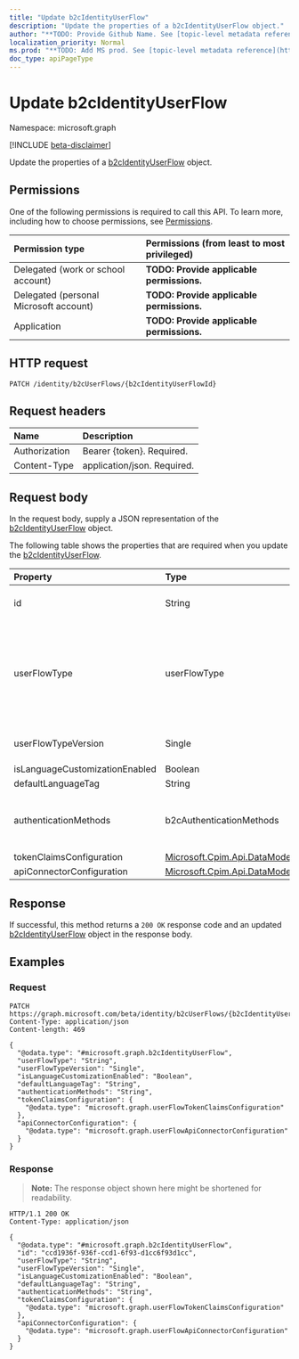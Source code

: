 ```yaml
---
title: "Update b2cIdentityUserFlow"
description: "Update the properties of a b2cIdentityUserFlow object."
author: "**TODO: Provide Github Name. See [topic-level metadata reference](https://msgo.azurewebsites.net/add/document/guidelines/metadata.html#topic-level-metadata)**"
localization_priority: Normal
ms.prod: "**TODO: Add MS prod. See [topic-level metadata reference](https://msgo.azurewebsites.net/add/document/guidelines/metadata.html#topic-level-metadata)**"
doc_type: apiPageType
---
```


# Update b2cIdentityUserFlow
Namespace: microsoft.graph

[!INCLUDE [beta-disclaimer](../../includes/beta-disclaimer.md)]

Update the properties of a [b2cIdentityUserFlow](../resources/b2cidentityuserflow.md) object.

## Permissions
One of the following permissions is required to call this API. To learn more, including how to choose permissions, see [Permissions](/graph/permissions-reference).

|Permission type|Permissions (from least to most privileged)|
|:---|:---|
|Delegated (work or school account)|**TODO: Provide applicable permissions.**|
|Delegated (personal Microsoft account)|**TODO: Provide applicable permissions.**|
|Application|**TODO: Provide applicable permissions.**|

## HTTP request

<!-- {
  "blockType": "ignored"
}
-->
``` http
PATCH /identity/b2cUserFlows/{b2cIdentityUserFlowId}
```

## Request headers
|Name|Description|
|:---|:---|
|Authorization|Bearer {token}. Required.|
|Content-Type|application/json. Required.|

## Request body
In the request body, supply a JSON representation of the [b2cIdentityUserFlow](../resources/b2cidentityuserflow.md) object.

The following table shows the properties that are required when you update the [b2cIdentityUserFlow](../resources/b2cidentityuserflow.md).

|Property|Type|Description|
|:---|:---|:---|
|id|String|**TODO: Add Description** Inherited from [identityUserFlow](../resources/identityuserflow.md)|
|userFlowType|userFlowType|**TODO: Add Description** Inherited from [identityUserFlow](../resources/identityuserflow.md). Possible values are: `signUp`, `signIn`, `signUpOrSignIn`, `passwordReset`, `profileUpdate`, `resourceOwner`, `unknownFutureValue`.|
|userFlowTypeVersion|Single|**TODO: Add Description** Inherited from [identityUserFlow](../resources/identityuserflow.md)|
|isLanguageCustomizationEnabled|Boolean|**TODO: Add Description**|
|defaultLanguageTag|String|**TODO: Add Description**|
|authenticationMethods|b2cAuthenticationMethods|**TODO: Add Description**. Possible values are: `emailWithPassword`, `userName`, `phoneWithOneTimePassword`.|
|tokenClaimsConfiguration|[Microsoft.Cpim.Api.DataModels.userFlowTokenClaimsConfiguration](../resources/userflowtokenclaimsconfiguration.md)|**TODO: Add Description**|
|apiConnectorConfiguration|[Microsoft.Cpim.Api.DataModels.userFlowApiConnectorConfiguration](../resources/userflowapiconnectorconfiguration.md)|**TODO: Add Description**|



## Response

If successful, this method returns a `200 OK` response code and an updated [b2cIdentityUserFlow](../resources/b2cidentityuserflow.md) object in the response body.

## Examples

### Request
<!-- {
  "blockType": "request",
  "name": "update_b2cidentityuserflow"
}
-->
``` http
PATCH https://graph.microsoft.com/beta/identity/b2cUserFlows/{b2cIdentityUserFlowId}
Content-Type: application/json
Content-length: 469

{
  "@odata.type": "#microsoft.graph.b2cIdentityUserFlow",
  "userFlowType": "String",
  "userFlowTypeVersion": "Single",
  "isLanguageCustomizationEnabled": "Boolean",
  "defaultLanguageTag": "String",
  "authenticationMethods": "String",
  "tokenClaimsConfiguration": {
    "@odata.type": "microsoft.graph.userFlowTokenClaimsConfiguration"
  },
  "apiConnectorConfiguration": {
    "@odata.type": "microsoft.graph.userFlowApiConnectorConfiguration"
  }
}
```


### Response
>**Note:** The response object shown here might be shortened for readability.
<!-- {
  "blockType": "response",
  "truncated": true
}
-->
``` http
HTTP/1.1 200 OK
Content-Type: application/json

{
  "@odata.type": "#microsoft.graph.b2cIdentityUserFlow",
  "id": "ccd1936f-936f-ccd1-6f93-d1cc6f93d1cc",
  "userFlowType": "String",
  "userFlowTypeVersion": "Single",
  "isLanguageCustomizationEnabled": "Boolean",
  "defaultLanguageTag": "String",
  "authenticationMethods": "String",
  "tokenClaimsConfiguration": {
    "@odata.type": "microsoft.graph.userFlowTokenClaimsConfiguration"
  },
  "apiConnectorConfiguration": {
    "@odata.type": "microsoft.graph.userFlowApiConnectorConfiguration"
  }
}
```

